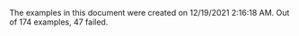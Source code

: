 
The examples in this document were created on 12/19/2021 2:16:18 AM. 
Out of 174 examples,
47 failed.


